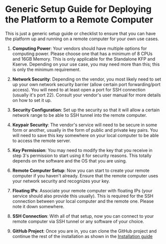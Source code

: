# Generic Setup Guide for Deploying the Platform to a Remote Computer

This is just a generic setup guide or checklist to ensure that you can have the platform up and running on a remote computer for your own use cases.

1. **Computing Power**: Your vendors should have multiple options for computing power. Please choose one that has a minimum of 8 CPUs and 16GB Memory. This is only applicable for the Standalone KFP and Kserve. Depending on your use case, you may need more than this; this is only the minimum requirement.

2. **Network Security**: Depending on the vendor, you most likely need to set up your own network security barrier (allow certain port forwarding/port access). You will need to at least open a port for SSH connection (usually it's port 22). Consult your vendor's user manual for more details on how to set it up.

3. **Security Configuration**: Set up the security so that it will allow a certain network range to be able to SSH tunnel into the remote computer.

4. **Keypair Security**: The vendor's service will need to be secure in some form or another, usually in the form of public and private key pairs. You will need to save this key somewhere on your local computer to be able to access the remote server.

5. **Key Permission**: You may need to modify the key that you receive in step 3's permission to start using it for security reasons. This totally depends on the software and the OS that you are using.

6. **Remote Computer Setup**: Now you can start to create your remote computer if you haven't already. Ensure that the remote computer uses your network security and recognizes your key.

7. **Floating IPs**: Associate your remote computer with floating IPs (your service should also provide this usually). This is required for the SSH connection between your local computer and the remote one. Please note it down somewhere.

8. **SSH Connection**: With all of that setup, now you can connect to your remote computer via SSH tunnel or any software of your choice.

9. **GitHub Project**: Once you are in, you can clone the GitHub project and continue the rest of the installation as shown in the [Installation guide](https://github.com/Softala-MLOPS/oss-mlops-platform/blob/main/tools/CLI-tool/Installations%2C%20setups%20and%20usage.md#installations-setups-and-usage)


